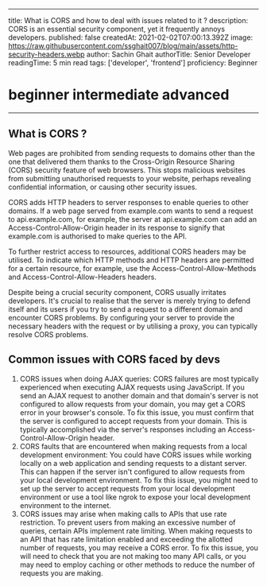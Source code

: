 
---
title: What is CORS and how to deal with issues related to it ?
description: CORS is an essential security component, yet it frequently annoys developers.
published: false
createdAt: 2021-02-02T07:00:13.392Z
image: https://raw.githubusercontent.com/ssghait007/blog/main/assets/http-security-headers.webp
author: Sachin Ghait
authorTitle: Senior Developer
readingTime: 5 min read
tags: ['developer', 'frontend']
proficiency: Beginner
# beginner intermediate advanced 
---

## What is CORS ?
Web pages are prohibited from sending requests to domains other than the one that delivered them thanks to the Cross-Origin Resource Sharing (CORS) security feature of web browsers. This stops malicious websites from submitting unauthorised requests to your website, perhaps revealing confidential information, or causing other security issues.

CORS adds HTTP headers to server responses to enable queries to other domains. If a web page served from example.com wants to send a request to api.example.com, for example, the server at api.example.com can add an Access-Control-Allow-Origin header in its response to signify that example.com is authorised to make queries to the API.

To further restrict access to resources, additional CORS headers may be utilised. To indicate which HTTP methods and HTTP headers are permitted for a certain resource, for example, use the Access-Control-Allow-Methods and Access-Control-Allow-Headers headers.

Despite being a crucial security component, CORS usually irritates developers. It's crucial to realise that the server is merely trying to defend itself and its users if you try to send a request to a different domain and encounter CORS problems. By configuring your server to provide the necessary headers with the request or by utilising a proxy, you can typically resolve CORS problems.

## Common issues with CORS faced by devs 
1. CORS issues when doing AJAX queries: CORS failures are most typically experienced when executing AJAX requests using JavaScript. If you send an AJAX request to another domain and that domain's server is not configured to allow requests from your domain, you may get a CORS error in your browser's console. To fix this issue, you must confirm that the server is configured to accept requests from your domain. This is typically accomplished via the server's responses including an Access-Control-Allow-Origin header.
2. CORS faults that are encountered when making requests from a local development environment: You could have CORS issues while working locally on a web application and sending requests to a distant server. This can happen if the server isn't configured to allow requests from your local development environment. To fix this issue, you might need to set up the server to accept requests from your local development environment or use a tool like ngrok to expose your local development environment to the internet.
3. CORS issues may arise when making calls to APIs that use rate restriction. To prevent users from making an excessive number of queries, certain APIs implement rate limiting. When making requests to an API that has rate limitation enabled and exceeding the allotted number of requests, you may receive a CORS error. To fix this issue, you will need to check that you are not making too many API calls, or you may need to employ caching or other methods to reduce the number of requests you are making.
